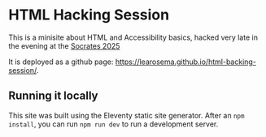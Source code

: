 # HTML Hacking Session

This is a minisite about HTML and Accessibility basics, hacked very late in the evening at the 
[Socrates 2025](https://socrates-conference.de)

It is deployed as a github page: <https://learosema.github.io/html-backing-session/>.

## Running it locally

This site was built using the Eleventy static site generator.
After an `npm install`, you can run `npm run dev` to run a development server.
